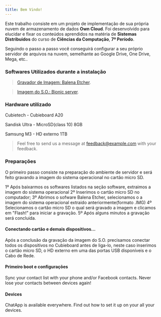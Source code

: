 ```yaml
---
title: Bem Vindo!
---
```


Este trabalho consiste em um projeto de implementação de sua própria nuvem de armazenamento de dados **Own Cloud**.
Foi desenvolvido para elucidar e fixar os conteúdos aprendidos na matéria de **Sistemas Distribuidos** do curso de **Ciências da Computação**, **7º Período**.

Seguindo o passo a passo você conseguirá configurar a seu próprio servidor de arquivos na nuvem, semelhante ao Google Drive, One Drive, Mega, etc..


### Softwares Utilizados durante a instalação
> [Gravador de Imagem: Balena Etcher](https://github.com/balena-io/etcher/releases/download/v1.5.91/balenaEtcher-Portable-1.5.91.exe).

> [Imagem do S.O.: Bionic server](https://imola.armbian.com/cubieboard2/archive/Armbian_20.02.1_Cubieboard2_bionic_current_5.4.20.7z).


### Hardware utilizado

Cubietech - Cubieboard A20

Sandisk Ultra - MicroSD(class 10) 8GB

Samsung M3 - HD externo 1TB

> Feel free to send us a message at [feedback@example.com](mailto:feedback@example.com) with your feedback.

### Preparações

O primeiro passo consiste na preparação do ambiente de servidor e será feito gravando a imagem do sistema operacional no cartão micro SD.

1º Após baixarmos os softwares listados na seção software, extraimos a imagem do sistema operacional
2º Inserimos o cartão micro SD no computador;
3º Abrimos o sofware Balena Etcher, selecionamos o a imagem do sistema operacional extraido anteriormente(formato .IMG)
4º Selecionamos o cartão micro SD o qual será gravado a imagem e clicamos em "Flash!" para iniciar a gravação.
5º Após alguns minutos a gravação será concluida.

#### Conectando cartão e demais dispositivos...

Após a conclusão da gravação da imagem do S.O. precisamos conectar todos os dispositivos no Cubieboard antes de liga-lo, neste caso inserimos o cartão micro SD, o HD externo em uma das portas USB disponíveis e o Cabo de Rede. 

#### Primeiro boot e configurações

Sync your contact list with your phone and/or Facebook contacts. Never lose your contacts between devices again!

#### Devices

ChatApp is available everywhere. Find out how to set it up on your all your devices.
